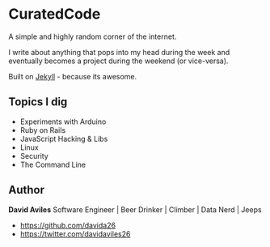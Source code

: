 # CuratedCode

A simple and highly random corner of the internet.

I write about anything that pops into my head during the week and eventually becomes a project during the weekend (or vice-versa).

Built on [Jekyll](http//jekyllrb.com) - because its awesome.


## Topics I dig

- Experiments with Arduino
- Ruby on Rails
- JavaScript Hacking & Libs 
- Linux
- Security
- The Command Line


## Author

**David Aviles**
Software Engineer | Beer Drinker | Climber | Data Nerd | Jeeps
- <https://github.com/davida26>
- <https://twitter.com/davidaviles26>


